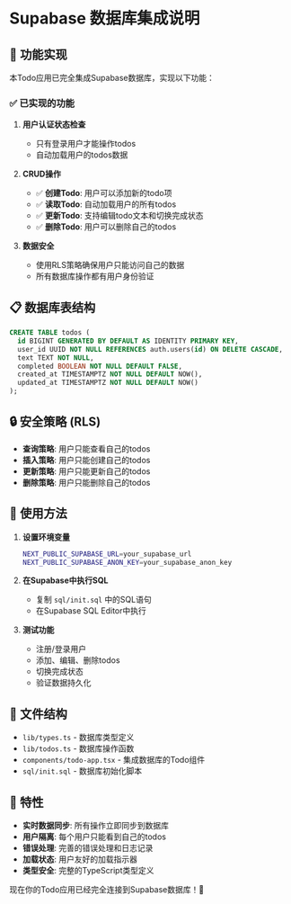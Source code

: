 # Supabase 数据库集成说明

## 🎯 功能实现

本Todo应用已完全集成Supabase数据库，实现以下功能：

### ✅ 已实现的功能

1. **用户认证状态检查**
   - 只有登录用户才能操作todos
   - 自动加载用户的todos数据

2. **CRUD操作**
   - ✅ **创建Todo**: 用户可以添加新的todo项
   - ✅ **读取Todo**: 自动加载用户的所有todos
   - ✅ **更新Todo**: 支持编辑todo文本和切换完成状态
   - ✅ **删除Todo**: 用户可以删除自己的todos

3. **数据安全**
   - 使用RLS策略确保用户只能访问自己的数据
   - 所有数据库操作都有用户身份验证

## 📋 数据库表结构

```sql
CREATE TABLE todos (
  id BIGINT GENERATED BY DEFAULT AS IDENTITY PRIMARY KEY,
  user_id UUID NOT NULL REFERENCES auth.users(id) ON DELETE CASCADE,
  text TEXT NOT NULL,
  completed BOOLEAN NOT NULL DEFAULT FALSE,
  created_at TIMESTAMPTZ NOT NULL DEFAULT NOW(),
  updated_at TIMESTAMPTZ NOT NULL DEFAULT NOW()
);
```

## 🔒 安全策略 (RLS)

- **查询策略**: 用户只能查看自己的todos
- **插入策略**: 用户只能创建自己的todos
- **更新策略**: 用户只能更新自己的todos
- **删除策略**: 用户只能删除自己的todos

## 🚀 使用方法

1. **设置环境变量**
   ```bash
   NEXT_PUBLIC_SUPABASE_URL=your_supabase_url
   NEXT_PUBLIC_SUPABASE_ANON_KEY=your_supabase_anon_key
   ```

2. **在Supabase中执行SQL**
   - 复制 `sql/init.sql` 中的SQL语句
   - 在Supabase SQL Editor中执行

3. **测试功能**
   - 注册/登录用户
   - 添加、编辑、删除todos
   - 切换完成状态
   - 验证数据持久化

## 📁 文件结构

- `lib/types.ts` - 数据库类型定义
- `lib/todos.ts` - 数据库操作函数
- `components/todo-app.tsx` - 集成数据库的Todo组件
- `sql/init.sql` - 数据库初始化脚本

## 🎉 特性

- **实时数据同步**: 所有操作立即同步到数据库
- **用户隔离**: 每个用户只能看到自己的todos
- **错误处理**: 完善的错误处理和日志记录
- **加载状态**: 用户友好的加载指示器
- **类型安全**: 完整的TypeScript类型定义

现在你的Todo应用已经完全连接到Supabase数据库！🎊
